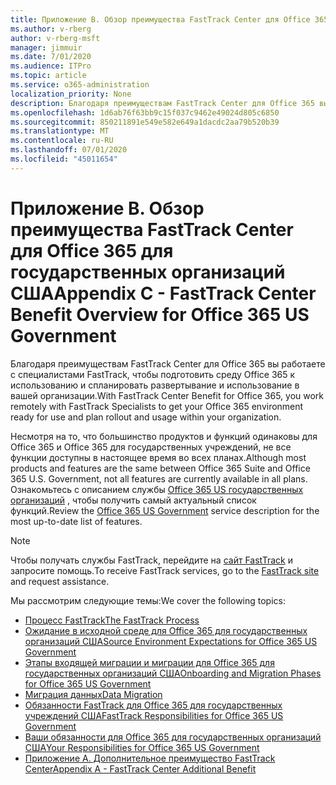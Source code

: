 ```yaml
---
title: Приложение В. Обзор преимущества FastTrack Center для Office 365 для государственных организаций США
ms.author: v-rberg
author: v-rberg-msft
manager: jimmuir
ms.date: 7/01/2020
ms.audience: ITPro
ms.topic: article
ms.service: o365-administration
localization_priority: None
description: Благодаря преимуществам FastTrack Center для Office 365 вы работаете с специалистами FastTrack, чтобы подготовить среду Office 365 к использованию и спланировать развертывание и использование в вашей организации.
ms.openlocfilehash: 1d6ab76f63bb9c15f037c9462e49024d805c6850
ms.sourcegitcommit: 850211891e549e582e649a1dacdc2aa79b520b39
ms.translationtype: MT
ms.contentlocale: ru-RU
ms.lasthandoff: 07/01/2020
ms.locfileid: "45011654"
---
```

# <a name="appendix-c---fasttrack-center-benefit-overview-for-office-365-us-government"></a><span data-ttu-id="3492b-103">Приложение В. Обзор преимущества FastTrack Center для Office 365 для государственных организаций США</span><span class="sxs-lookup"><span data-stu-id="3492b-103">Appendix C - FastTrack Center Benefit Overview for Office 365 US Government</span></span>

<span data-ttu-id="3492b-104">Благодаря преимуществам FastTrack Center для Office 365 вы работаете с специалистами FastTrack, чтобы подготовить среду Office 365 к использованию и спланировать развертывание и использование в вашей организации.</span><span class="sxs-lookup"><span data-stu-id="3492b-104">With FastTrack Center Benefit for Office 365, you work remotely with FastTrack Specialists to get your Office 365 environment ready for use and plan rollout and usage within your organization.</span></span> 
  
<span data-ttu-id="3492b-105">Несмотря на то, что большинство продуктов и функций одинаковы для Office 365 и Office 365 для государственных учреждений, не все функции доступны в настоящее время во всех планах.</span><span class="sxs-lookup"><span data-stu-id="3492b-105">Although most products and features are the same between Office 365 Suite and Office 365 U.S. Government, not all features are currently available in all plans.</span></span> <span data-ttu-id="3492b-106">Ознакомьтесь с описанием службы [Office 365 US государственных организаций](https://aka.ms/aboutgovcloud) , чтобы получить самый актуальный список функций.</span><span class="sxs-lookup"><span data-stu-id="3492b-106">Review the [Office 365 US Government](https://aka.ms/aboutgovcloud) service description for the most up-to-date list of features.</span></span>

> [!NOTE]
> <span data-ttu-id="3492b-107">Чтобы получать службы FastTrack, перейдите на [сайт FastTrack](https://go.microsoft.com/fwlink/?linkid=780698) и запросите помощь.</span><span class="sxs-lookup"><span data-stu-id="3492b-107">To receive FastTrack services, go to the [FastTrack site](https://go.microsoft.com/fwlink/?linkid=780698) and request assistance.</span></span>  

<span data-ttu-id="3492b-108">Мы рассмотрим следующие темы:</span><span class="sxs-lookup"><span data-stu-id="3492b-108">We cover the following topics:</span></span>
- [<span data-ttu-id="3492b-109">Процесс FastTrack</span><span class="sxs-lookup"><span data-stu-id="3492b-109">The FastTrack Process</span></span>](O365-fasttrack-process.md) 
- [<span data-ttu-id="3492b-110">Ожидание в исходной среде для Office 365 для государственных организаций США</span><span class="sxs-lookup"><span data-stu-id="3492b-110">Source Environment Expectations for Office 365 US Government</span></span>](US-Gov-appendix-source-environment-expectations.md)   
- [<span data-ttu-id="3492b-111">Этапы входящей миграции и миграции для Office 365 для государственных организаций США</span><span class="sxs-lookup"><span data-stu-id="3492b-111">Onboarding and Migration Phases for Office 365 US Government</span></span>](US-Gov-appendix-onboarding-and-migration.md)
- [<span data-ttu-id="3492b-112">Миграция данных</span><span class="sxs-lookup"><span data-stu-id="3492b-112">Data Migration</span></span>](O365-data-migration.md)    
- [<span data-ttu-id="3492b-113">Обязанности FastTrack для Office 365 для государственных учреждений США</span><span class="sxs-lookup"><span data-stu-id="3492b-113">FastTrack Responsibilities for Office 365 US Government</span></span>](US-Gov-appendix-fasttrack-responsibilities.md)   
- [<span data-ttu-id="3492b-114">Ваши обязанности для Office 365 для государственных организаций США</span><span class="sxs-lookup"><span data-stu-id="3492b-114">Your Responsibilities for Office 365 US Government</span></span>](US-Gov-appendix-your-responsibilities.md)    
- [<span data-ttu-id="3492b-115">Приложение А. Дополнительное преимущество FastTrack Center</span><span class="sxs-lookup"><span data-stu-id="3492b-115">Appendix A - FastTrack Center Additional Benefit</span></span>](O365-fasttrack-additional-benefits.md)

